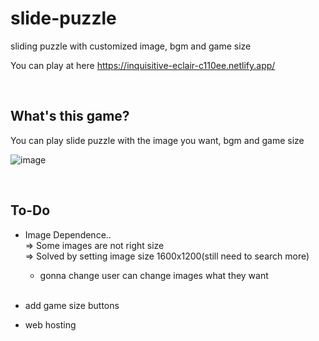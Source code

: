 # slide-puzzle
sliding puzzle with customized image, bgm and game size 

You can play at here 
https://inquisitive-eclair-c110ee.netlify.app/

<br>

## What's this game?

You can play slide puzzle with the image you want, bgm and game size

![image](https://user-images.githubusercontent.com/48081162/209535451-75e0b092-715b-4376-bed4-b60b39c6552e.png)


<br>

## To-Do

* Image Dependence.. <br>
  => Some images are not right size <br>
  => Solved by setting image size 1600x1200(still need to search more)
  
  * gonna change user can change images what they want 
  <br>

* add game size buttons

* web hosting
